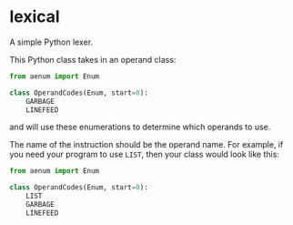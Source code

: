 # lexical

A simple Python lexer.

This Python class takes in an operand class:

```python
from aenum import Enum

class OperandCodes(Enum, start=0):
    GARBAGE
    LINEFEED
```

and will use these enumerations to determine which operands to use.

The name of the instruction should be the operand name. For example, if you need your program to use `LIST`, then your class would look like this:


```python
from aenum import Enum

class OperandCodes(Enum, start=0):
    LIST
    GARBAGE
    LINEFEED
```
